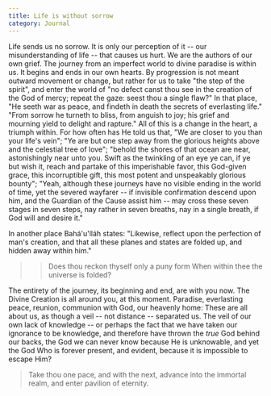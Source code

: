 ```yaml
---
title: Life is without sorrow
category: Journal
---
```


Life sends us no sorrow.  It is only our perception of it -- our
misunderstanding of life -- that causes us hurt.  We are the authors of
our own grief.  The journey from an imperfect world to divine paradise
is within us.  It begins and ends in our own hearts.  By progression is
not meant outward movement or change, but rather for us to take "the
step of the spirit", and enter the world of "no defect canst thou see in
the creation of the God of mercy; repeat the gaze: seest thou a single
flaw?"  In that place, "He seeth war as peace, and findeth in death the
secrets of everlasting life."  "From sorrow he turneth to bliss, from
anguish to joy; his grief and mourning yield to delight and rapture."
All of this is a change in the heart, a triumph within.  For how often
has He told us that, "We are closer to you than your life's vein"; "Ye
are but one step away from the glorious heights above and the celestial
tree of love"; "behold the shores of that ocean are near, astonishingly
near unto you.  Swift as the twinkling of an eye ye can, if ye but wish
it, reach and partake of this imperishable favor, this God-given grace,
this incorruptible gift, this most potent and unspeakably glorious
bounty"; "Yeah, although these journeys have no visible ending in the
world of time, yet the severed wayfarer -- if invisible confirmation
descend upon him, and the Guardian of the Cause assist him -- may cross
these seven stages in seven steps, nay rather in seven breaths, nay in a
single breath, if God will and desire it."

In another place Bahá'u'lláh states: "Likewise, reflect upon the
perfection of man's creation, and that all these planes and states are
folded up, and hidden away within him."

> > Does thou reckon thyself only a puny form
>     When within thee the universe is folded?

The entirety of the journey, its beginning and end, are with you now.
The Divine Creation is all around you, at this moment.  Paradise,
everlasting peace, reunion, communion with God, our heavenly home: These
are all about us, as though a veil -- not distance -- separated us.  The
veil of our own lack of knowledge -- or perhaps the fact that we have
taken our ignorance to be knowledge, and therefore have thrown the *true*
God behind our backs, the God we can never know because He is
unknowable, and yet the God Who is forever present, and evident, because
it is impossible to escape Him?

> Take thou one pace, and with the next, advance into the immortal
> realm, and enter pavilion of eternity.


